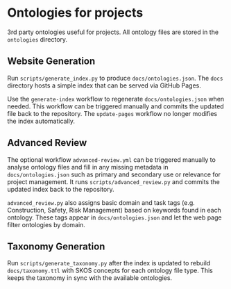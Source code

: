 # Ontologies for projects
3rd party ontologies useful for projects. All ontology files are stored in the
`ontologies` directory.

## Website Generation

Run `scripts/generate_index.py` to produce `docs/ontologies.json`. The `docs` directory hosts a simple index that can be served via GitHub Pages.

Use the `generate-index` workflow to regenerate `docs/ontologies.json` when needed. This workflow can be triggered manually and commits the updated file back to the repository. The `update-pages` workflow no longer modifies the index automatically.

## Advanced Review

The optional workflow `advanced-review.yml` can be triggered manually to analyse
ontology files and fill in any missing metadata in `docs/ontologies.json` such
as primary and secondary use or relevance for project management. It runs
`scripts/advanced_review.py` and commits the updated index back to the
repository.

`advanced_review.py` also assigns basic domain and task tags (e.g. Construction,
Safety, Risk Management) based on keywords found in each ontology. These tags
appear in `docs/ontologies.json` and let the web page filter ontologies by
domain.

## Taxonomy Generation

Run `scripts/generate_taxonomy.py` after the index is updated to rebuild
`docs/taxonomy.ttl` with SKOS concepts for each ontology file type. This keeps
the taxonomy in sync with the available ontologies.

